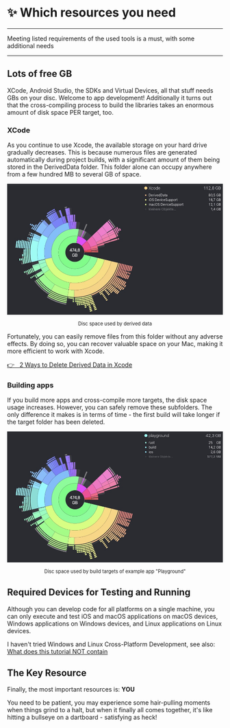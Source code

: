 # ✨ Which resources you need

---

Meeting listed requirements of the used tools is a must, with some additional needs

---

## Lots of free GB

XCode, Android Studio, the SDKs and Virtual Devices, all that stuff needs GBs on your disc. Welcome to app development! Additionally it turns out that the cross-compiling process to build the libraries takes an enormous amount of disk space PER target, too.

### XCode

As you continue to use Xcode, the available storage on your hard drive gradually decreases. This is because numerous files are generated automatically during project builds, with a significant amount of them being stored in the DerivedData folder. This folder alone can occupy anywhere from a few hundred MB to several GB of space.

<figure style="margin:0;"><img src="../assets/derived_data.jpg" alt=""><figcaption style="font-size: 0.8em;text-align:center;"><p>Disc space used by derived data</p></figcaption></figure>

Fortunately, you can easily remove files from this folder without any adverse effects. By doing so, you can recover valuable space on your Mac, making it more efficient to work with Xcode.

<a href="https://www.kindacode.com/article/ways-to-delete-derived-data-in-xcode/" target="_blank">👉 &nbsp; 2 Ways to Delete Derived Data in Xcode</a>

### Building apps

If you build more apps and cross-compile more targets, the disk space usage increases. However, you can safely remove these subfolders. The only difference it makes is in terms of time - the first build will take longer if the target folder has been deleted.

<figure style="margin:0;"><img src="../assets/playground_build.jpg" alt=""><figcaption style="font-size: 0.8em;text-align:center;"><p>Disc space used by build targets of example app "Playground"</p></figcaption></figure>

## Required Devices for Testing and Running

Although you can develop code for all platforms on a single machine, you can only execute and test iOS and macOS applications on macOS devices, Windows applications on Windows devices, and Linux applications on Linux devices.

I haven't tried Windows and Linux Cross-Platform Development, see also:&#x20;
[What does this tutorial NOT contain](what-does-this-tutorial-not-contain.md)

## The Key Resource

Finally, the most important resources is: **YOU**

You need to be patient, you may experience some hair-pulling moments when things grind to a halt, but when it finally all comes together, it's like hitting a bullseye on a dartboard - satisfying as heck!

